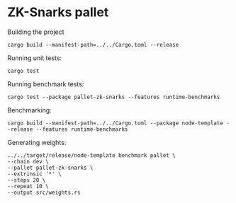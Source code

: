 # ZK-Snarks pallet

Building the project
```
cargo build --manifest-path=../../Cargo.toml --release
```

Running unit tests:
```
cargo test
```

Running benchmark tests:
```
cargo test --package pallet-zk-snarks --features runtime-benchmarks
```

Benchmarking:
```
cargo build --manifest-path=../../Cargo.toml --package node-template --release --features runtime-benchmarks
```

Generating weights:
```
../../target/release/node-template benchmark pallet \
--chain dev \
--pallet pallet-zk-snarks \
--extrinsic '*' \
--steps 20 \
--repeat 10 \
--output src/weights.rs
```
